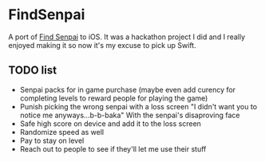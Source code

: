 # FindSenpai
A port of [Find Senpai](www.findsenpai.co) to iOS. It was a hackathon project I did and I really enjoyed making it so now it's my excuse to pick up Swift.
## TODO list
- Senpai packs for in game purchase (maybe even add curency for completing levels to reward people for playing the game)
- Punish picking the wrong senpai with a loss screen "I didn't want you to notice me anyways...b-b-baka" With the senpai's disaproving face
- Safe high score on device and add it to the loss screen
- Randomize speed as well
- Pay to stay on level
- Reach out to people to see if they'll let me use their stuff
